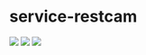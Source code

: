 # service-restcam
![](https://img.shields.io/github/license/julianchen215/service-restcam)
![](https://img.shields.io/badge/architecture-arm64%2C%20amd64%2C%20arm-green)
![](https://img.shields.io/github/contributors/open-horizon-services/service-restcam)

